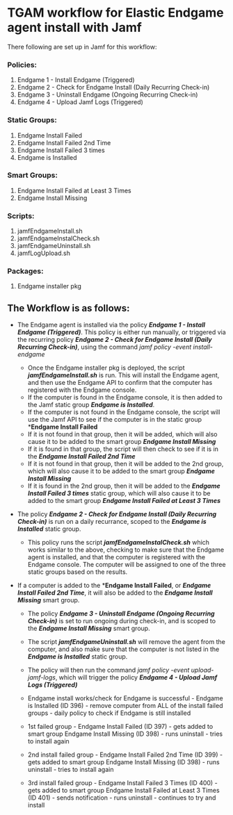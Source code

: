 # TGAM workflow for Elastic Endgame agent install with Jamf

There following are set up in Jamf for this workflow:

### **Policies:**
  1. Endgame 1 - Install Endgame (Triggered)
  2. Endgame 2 - Check for Endgame Install (Daily Recurring Check-in)
  3. Endgame 3 - Uninstall Endgame (Ongoing Recurring Check-in)
  4. Endgame 4 - Upload Jamf Logs (Triggered)

### **Static Groups:**
  1. Endgame Install Failed
  2. Endgame Install Failed 2nd Time
  3. Endgame Install Failed 3 times
  4. Endgame is Installed

### **Smart Groups:**
  1. Endgame Install Failed at Least 3 Times
  2. Endgame Install Missing

### **Scripts:**
  1. jamfEndgameInstall.sh
  2. jamfEndgameInstalCheck.sh
  3. jamfEndgameUninstall.sh
  4. jamfLogUpload.sh

### **Packages:**
  1. Endgame installer pkg

## **The Workflow is as follows:**
- The Endgame agent is installed via the policy ***Endgame 1 - Install Endgame (Triggered)***. This policy is either run manually, or triggered via the recurring policy ***Endgame 2 - Check for Endgame Install (Daily Recurring Check-in)***, using the command *jamf policy -event install-endgame*
  - Once the Endgame installer pkg is deployed, the script ***jamfEndgameInstall.sh*** is run. This will install the Endgame agent, and then use the Endgame API to confirm that the computer has registered with the Endgame console.
  - If the computer is found in the Endgame console, it is then added to the Jamf static group ***Endgame is Installed***.
  - If the computer is not found in the Endgame console, the script will use the Jamf API to see if the computer is in the static group ***Endgame Install Failed**
  - If it is not found in that group, then it will be added, which will also cause it to be added to the smart group ***Endgame Install Missing***
  - If it is found in that group, the script will then check to see if it is in the ***Endgame Install Failed 2nd Time***
  - If it is not found in that group, then it will be added to the 2nd group, which will also cause it to be added to the smart group ***Endgame Install Missing***
  - If it is found in the 2nd group, then it will be added to the ***Endgame Install Failed 3 times*** static group, which will also cause it to be added to the smart group ***Endgame Install Failed at Least 3 Times***

- The policy ***Endgame 2 - Check for Endgame Install (Daily Recurring Check-in)*** is run on a daily recurrance, scoped to the ***Endgame is Installed*** static group.
  - This policy runs the script ***jamfEndgameInstalCheck.sh*** which works similar to the above, checking to make sure that the Endgame agent is installed, and that the computer is registered with the Endgame console. The computer will be assigned to one of the three static groups based on the results. 

- If a computer is added to the ***Endgame Install Failed**, or ***Endgame Install Failed 2nd Time***, it will also be added to the ***Endgame Install Missing*** smart group.
  - The policy ***Endgame 3 - Uninstall Endgame (Ongoing Recurring Check-in)*** is set to run ongoing during check-in, and is scoped to the ***Endgame Install Missing*** smart group.
  - The script ***jamfEndgameUninstall.sh*** will remove the agent from the computer, and also make sure that the computer is not listed in the ***Endgame is Installed*** static group.
  -  The policy will then run the command *jamf policy -event upload-jamf-logs*, which will trigger the policy ***Endgame 4 - Upload Jamf Logs (Triggered)***


    
    
    
    
   - Endgame install works/check for Endgame is successful - Endgame is Installed (ID 396) - remove computer from ALL of the
     install failed groups - daily policy to check if Endgame is still installed

   - 1st failed group - Endgame Install Failed (ID 397) - gets added to smart group Endgame Install Missing (ID 398) - runs
     uninstall - tries to install again

   - 2nd install failed group - Endgame Install Failed 2nd Time (ID 399) - gets added to smart group Endgame Install Missing
     (ID 398) - runs uninstall - tries to install again

   - 3rd install failed group - Endgame Install Failed 3 Times (ID 400) - gets added to smart group Endgame Install Failed at
     Least 3 Times (ID 401) - sends notification - runs uninstall - continues to try and install

